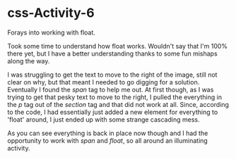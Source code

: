 # css-Activity-6
Forays into working with float. 

Took some time to understand how float works. Wouldn't say that I'm 100% there yet, but I have a better understanding thanks to some fun mishaps along the way. 

I was struggling to get the text to move to the right of the image, still not clear on why, but that meant I needed to go digging for a solution. Eventually I found the *span* tag to help me out. At first though, as I was trying to get that pesky text to move to the right, I pulled the everything in the *p* tag out of the *section* tag and that did not work at all. Since, according to the code, I had essentially just added a new element for everything to 'float' around, I just ended up with some strange cascading mess. 

As you can see everything is back in place now though and I had the opportunity to work with *span* and *float*, so all around an illuminating activity. 